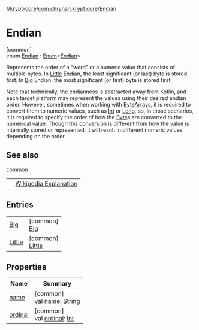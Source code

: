 //[krypt-core](../../../index.md)/[com.chrynan.krypt.core](../index.md)/[Endian](index.md)

# Endian

[common]\
enum [Endian](index.md) : [Enum](https://kotlinlang.org/api/latest/jvm/stdlib/kotlin/-enum/index.html)&lt;[Endian](index.md)&gt; 

Represents the order of a &quot;word&quot; or a numeric value that consists of multiple bytes. In [Little](-little/index.md) Endian, the least significant (or last) byte is stored first. In [Big](-big/index.md) Endian, the most significant (or first) byte is stored first.

Note that technically, the endianness is abstracted away from Kotlin, and each target platform may represent the values using their desired endian order. However, sometimes when working with [ByteArray](https://kotlinlang.org/api/latest/jvm/stdlib/kotlin/-byte-array/index.html)s, it is required to convert them to numeric values, such as [Int](https://kotlinlang.org/api/latest/jvm/stdlib/kotlin/-int/index.html) or [Long](https://kotlinlang.org/api/latest/jvm/stdlib/kotlin/-long/index.html), so, in those scenarios, it is required to specify the order of how the [Byte](https://kotlinlang.org/api/latest/jvm/stdlib/kotlin/-byte/index.html)s are converted to the numerical value. Though this conversion is different from how the value is internally stored or represented, it will result in different numeric values depending on the order.

## See also

common

| | |
|---|---|
|  | [Wikipedia Explanation](https://en.wikipedia.org/wiki/Endianness) |

## Entries

| | |
|---|---|
| [Big](-big/index.md) | [common]<br>[Big](-big/index.md) |
| [Little](-little/index.md) | [common]<br>[Little](-little/index.md) |

## Properties

| Name | Summary |
|---|---|
| [name](-little/index.md#-372974862%2FProperties%2F-1475907568) | [common]<br>val [name](-little/index.md#-372974862%2FProperties%2F-1475907568): [String](https://kotlinlang.org/api/latest/jvm/stdlib/kotlin/-string/index.html) |
| [ordinal](-little/index.md#-739389684%2FProperties%2F-1475907568) | [common]<br>val [ordinal](-little/index.md#-739389684%2FProperties%2F-1475907568): [Int](https://kotlinlang.org/api/latest/jvm/stdlib/kotlin/-int/index.html) |
